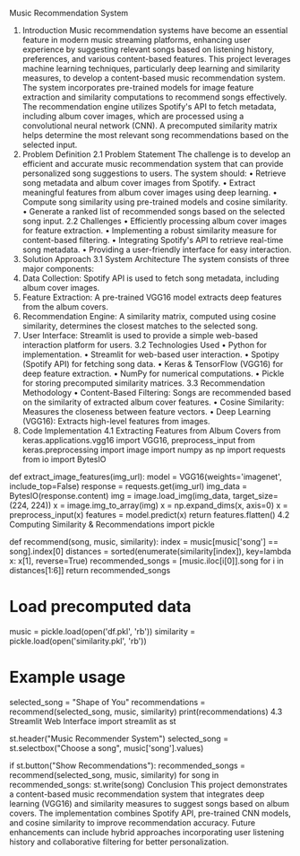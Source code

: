 Music Recommendation System
1. Introduction
Music recommendation systems have become an essential feature in modern music streaming platforms, enhancing user experience by suggesting relevant songs based on listening history, preferences, and various content-based features. This project leverages machine learning techniques, particularly deep learning and similarity measures, to develop a content-based music recommendation system. The system incorporates pre-trained models for image feature extraction and similarity computations to recommend songs effectively.
The recommendation engine utilizes Spotify's API to fetch metadata, including album cover images, which are processed using a convolutional neural network (CNN). A precomputed similarity matrix helps determine the most relevant song recommendations based on the selected input.
2. Problem Definition
2.1 Problem Statement
The challenge is to develop an efficient and accurate music recommendation system that can provide personalized song suggestions to users. The system should:
•	Retrieve song metadata and album cover images from Spotify.
•	Extract meaningful features from album cover images using deep learning.
•	Compute song similarity using pre-trained models and cosine similarity.
•	Generate a ranked list of recommended songs based on the selected song input.
2.2 Challenges
•	Efficiently processing album cover images for feature extraction.
•	Implementing a robust similarity measure for content-based filtering.
•	Integrating Spotify's API to retrieve real-time song metadata.
•	Providing a user-friendly interface for easy interaction.
3. Solution Approach
3.1 System Architecture
The system consists of three major components:
1.	Data Collection: Spotify API is used to fetch song metadata, including album cover images.
2.	Feature Extraction: A pre-trained VGG16 model extracts deep features from the album covers.
3.	Recommendation Engine: A similarity matrix, computed using cosine similarity, determines the closest matches to the selected song.
4.	User Interface: Streamlit is used to provide a simple web-based interaction platform for users.
3.2 Technologies Used
•	Python for implementation.
•	Streamlit for web-based user interaction.
•	Spotipy (Spotify API) for fetching song data.
•	Keras & TensorFlow (VGG16) for deep feature extraction.
•	NumPy for numerical computations.
•	Pickle for storing precomputed similarity matrices.
3.3 Recommendation Methodology
•	Content-Based Filtering: Songs are recommended based on the similarity of extracted album cover features.
•	Cosine Similarity: Measures the closeness between feature vectors.
•	Deep Learning (VGG16): Extracts high-level features from images.
4. Code Implementation
4.1 Extracting Features from Album Covers
from keras.applications.vgg16 import VGG16, preprocess_input
from keras.preprocessing import image
import numpy as np
import requests
from io import BytesIO

def extract_image_features(img_url):
    model = VGG16(weights='imagenet', include_top=False)
    response = requests.get(img_url)
    img_data = BytesIO(response.content)
    img = image.load_img(img_data, target_size=(224, 224))
    x = image.img_to_array(img)
    x = np.expand_dims(x, axis=0)
    x = preprocess_input(x)
    features = model.predict(x)
    return features.flatten()
4.2 Computing Similarity & Recommendations
import pickle

def recommend(song, music, similarity):
    index = music[music['song'] == song].index[0]
    distances = sorted(enumerate(similarity[index]), key=lambda x: x[1], reverse=True)
    recommended_songs = [music.iloc[i[0]].song for i in distances[1:6]]
    return recommended_songs

# Load precomputed data
music = pickle.load(open('df.pkl', 'rb'))
similarity = pickle.load(open('similarity.pkl', 'rb'))

# Example usage
selected_song = "Shape of You"
recommendations = recommend(selected_song, music, similarity)
print(recommendations)
4.3 Streamlit Web Interface
import streamlit as st

st.header("Music Recommender System")
selected_song = st.selectbox("Choose a song", music['song'].values)

if st.button("Show Recommendations"):
    recommended_songs = recommend(selected_song, music, similarity)
    for song in recommended_songs:
        st.write(song)
Conclusion
This project demonstrates a content-based music recommendation system that integrates deep learning (VGG16) and similarity measures to suggest songs based on album covers. The implementation combines Spotify API, pre-trained CNN models, and cosine similarity to improve recommendation accuracy. Future enhancements can include hybrid approaches incorporating user listening history and collaborative filtering for better personalization.

